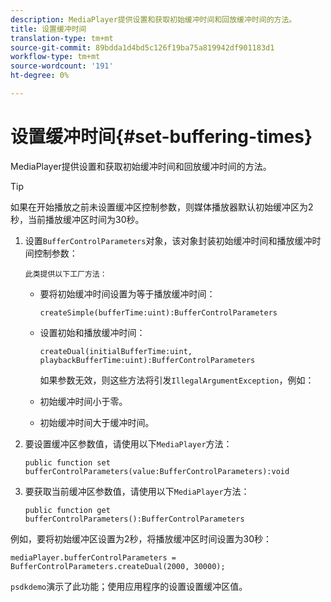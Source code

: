 ```yaml
---
description: MediaPlayer提供设置和获取初始缓冲时间和回放缓冲时间的方法。
title: 设置缓冲时间
translation-type: tm+mt
source-git-commit: 89bdda1d4bd5c126f19ba75a819942df901183d1
workflow-type: tm+mt
source-wordcount: '191'
ht-degree: 0%

---
```



# 设置缓冲时间{#set-buffering-times}

MediaPlayer提供设置和获取初始缓冲时间和回放缓冲时间的方法。

>[!TIP]
>
>如果在开始播放之前未设置缓冲区控制参数，则媒体播放器默认初始缓冲区为2秒，当前播放缓冲区时间为30秒。

1. 设置`BufferControlParameters`对象，该对象封装初始缓冲时间和播放缓冲时间控制参数：

       此类提供以下工厂方法：
   
   * 要将初始缓冲时间设置为等于播放缓冲时间：

      ```
      createSimple(bufferTime:uint):BufferControlParameters
      ```

   * 设置初始和播放缓冲时间：

      ```
      createDual(initialBufferTime:uint, playbackBufferTime:uint):BufferControlParameters 
      ```

      如果参数无效，则这些方法将引发`IllegalArgumentException`，例如：

   * 初始缓冲时间小于零。
   * 初始缓冲时间大于缓冲时间。

1. 要设置缓冲区参数值，请使用以下`MediaPlayer`方法：

   ```
   public function set bufferControlParameters(value:BufferControlParameters):void
   ```

1. 要获取当前缓冲区参数值，请使用以下`MediaPlayer`方法：

   ```
   public function get bufferControlParameters():BufferControlParameters
   ```

<!--<a id="example_B5C5004188574D8D8AB8525742767280"></a>-->

例如，要将初始缓冲区设置为2秒，将播放缓冲区时间设置为30秒：

```
mediaPlayer.bufferControlParameters = BufferControlParameters.createDual(2000, 30000); 
```

`psdkdemo`演示了此功能；使用应用程序的设置设置缓冲区值。
